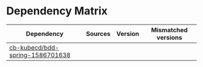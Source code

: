 # Dependency Matrix

Dependency | Sources | Version | Mismatched versions
---------- | ------- | ------- | -------------------
[cb-kubecd/bdd-spring-1586701638](https://github.com/cb-kubecd/bdd-spring-1586701638.git) |  | []() | 
